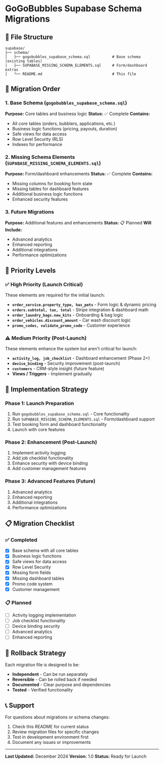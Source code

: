 # GoGoBubbles Supabase Schema Migrations

## 📁 File Structure

```
supabase/
├── schema/
│   ├── gogobubbles_supabase_schema.sql          # Base schema (existing tables)
│   ├── SUPABASE_MISSING_SCHEMA_ELEMENTS.sql     # Form/dashboard extras
│   └── README.md                                # This file
```

## 🔄 Migration Order

### 1. Base Schema (`gogobubbles_supabase_schema.sql`)
**Purpose:** Core tables and business logic
**Status:** ✅ Complete
**Contains:**
- All core tables (orders, bubblers, applications, etc.)
- Business logic functions (pricing, payouts, duration)
- Safe views for data access
- Row Level Security (RLS)
- Indexes for performance

### 2. Missing Schema Elements (`SUPABASE_MISSING_SCHEMA_ELEMENTS.sql`)
**Purpose:** Form/dashboard enhancements
**Status:** ✅ Complete
**Contains:**
- Missing columns for booking form state
- Missing tables for dashboard features
- Additional business logic functions
- Enhanced security features

### 3. Future Migrations
**Purpose:** Additional features and enhancements
**Status:** 📋 Planned
**Will Include:**
- Advanced analytics
- Enhanced reporting
- Additional integrations
- Performance optimizations

## 🎯 Priority Levels

### ✅ High Priority (Launch Critical)
These elements are required for the initial launch:

- **`order_service.property_type, has_pets`** - Form logic & dynamic pricing
- **`orders.subtotal, tax, total`** - Stripe integration & dashboard math
- **`order_laundry_bags.new_kits`** - Onboarding & bag logic
- **`order_vehicles.discount_amount`** - Car wash discount logic
- **`promo_codes, validate_promo_code`** - Customer experience

### ⚠️ Medium Priority (Post-Launch)
These elements enhance the system but aren't critical for launch:

- **`activity_log, job_checklist`** - Dashboard enhancement (Phase 2+)
- **`device_binding`** - Security improvement (post-launch)
- **`customers`** - CRM-style insight (future feature)
- **Views / Triggers** - Implement gradually

## 🚀 Implementation Strategy

### Phase 1: Launch Preparation
1. Run `gogobubbles_supabase_schema.sql` - Core functionality
2. Run `SUPABASE_MISSING_SCHEMA_ELEMENTS.sql` - Form/dashboard support
3. Test booking form and dashboard functionality
4. Launch with core features

### Phase 2: Enhancement (Post-Launch)
1. Implement activity logging
2. Add job checklist functionality
3. Enhance security with device binding
4. Add customer management features

### Phase 3: Advanced Features (Future)
1. Advanced analytics
2. Enhanced reporting
3. Additional integrations
4. Performance optimizations

## 📋 Migration Checklist

### ✅ Completed
- [x] Base schema with all core tables
- [x] Business logic functions
- [x] Safe views for data access
- [x] Row Level Security
- [x] Missing form fields
- [x] Missing dashboard tables
- [x] Promo code system
- [x] Customer management

### 📋 Planned
- [ ] Activity logging implementation
- [ ] Job checklist functionality
- [ ] Device binding security
- [ ] Advanced analytics
- [ ] Enhanced reporting

## 🔧 Rollback Strategy

Each migration file is designed to be:
- **Independent** - Can be run separately
- **Reversible** - Can be rolled back if needed
- **Documented** - Clear purpose and dependencies
- **Tested** - Verified functionality

## 📞 Support

For questions about migrations or schema changes:
1. Check this README for current status
2. Review migration files for specific changes
3. Test in development environment first
4. Document any issues or improvements

---

**Last Updated:** December 2024
**Version:** 1.0
**Status:** Ready for Launch 